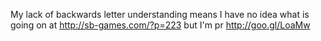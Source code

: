 My lack of backwards letter understanding means I have no idea what is going on at http://sb-games.com/?p=223 but I'm pr http://goo.gl/LoaMw